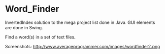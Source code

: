 Word_Finder
===========
InvertedIndex solution to the mega project list done in Java. GUI elements are done in Swing. 

Find a word(s) in a set of text files.

Screenshots: http://www.averageprogrammer.com/images/wordfinder2.png
